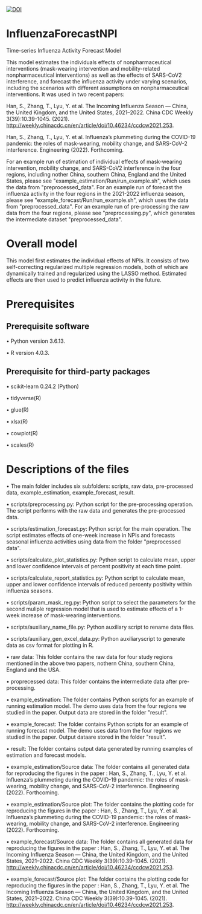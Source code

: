 [![DOI](https://zenodo.org/badge/443247654.svg)](https://zenodo.org/doi/10.5281/zenodo.5831507)
# InfluenzaForecastNPI

Time-series Influenza Activity Forecast Model

This model estimates the individuals effects of nonpharmaceutical interventions (mask-wearing intervention and mobility-related nonpharmaceutical interventions) as well as the effects of SARS-CoV2 interference, and forecast the influenza activity under varying scenarios, including the scenarios with different assumptions on nonpharmaceutical interventions. It was used in two recent papers: 

Han, S., Zhang, T., Lyu, Y. et al. The Incoming Influenza Season — China, the United Kingdom, and the United States, 2021–2022. China CDC Weekly 3(39):10.39-1045. (2021). http://weekly.chinacdc.cn/en/article/doi/10.46234/ccdcw2021.253.

Han, S., Zhang, T., Lyu, Y. et al. Influenza’s plummeting during the COVID-19 pandemic: the roles of mask-wearing, mobility change, and SARS-CoV-2 interference. Engineering (2022). Forthcoming.

For an example run of estimation of individual effects of mask-wearing intervention, mobility change, and SARS-CoV2 interference in the four regions, including nother China, southern China, England and the United States, please see "example_estimation/Run/run_example.sh", which uses the data from "preprocessed_data". For an example run of forecast the influenza activity in the four regions in the 2021-2022 influenza season, please see "example_forecast/Run/run_example.sh", which uses the data from "preprocessed_data". For an example run of pre-processing the raw data from the four regions, please see "preprocessing.py", which generates the intermediate dataset "preprocessed_data".

# Overall model
This model first estimates the individual effects of NPIs. It consists of two self-correcting regularized multiple regression models, both of which are dynamically trained and regularized using the LASSO method. Estimated effects are then used to predict influenza activity in the future.
# Prerequisites
## Prerequisite software
•	Python version 3.6.13.

•	R version 4.0.3.

## Prerequisite for third-party packages
•	scikit-learn 0.24.2 (Python)

•	tidyverse(R)

•	glue(R)

•	xlsx(R)

•	cowplot(R)

•	scales(R)

# Descriptions of the files 

•	The main folder includes six subfolders: scripts, raw data, pre-processed data, example_estimation, example_forecast, result.


•	scripts/preprocessing.py: Python script for the pre-processing operation. The script performs with the raw data and generates the pre-processed data.

•	scripts/estimation_forecast.py: Python script for the main operation. The script estimates effects of one-week increase in NPIs and forecasts seasonal influenza activities using data from the folder "preprocessed data". 

•	scripts/calculate_plot_statistics.py: Python script to calculate mean, upper and lower confidence intervals of percent positivity at each time point.

•	scripts/calculate_report_statistics.py: Python script to calculate mean, upper and lower confidence intervals of reduced percenty positivity within influenza seasons.

•	scripts/param_mask_reg.py: Python script to select the parameters for the second muliple regression model that is used to estimate effects of a 1-week increase of mask-wearing interventions.


•	scripts/auxiliary_name_file.py: Python auxiliary script to rename data files.

•	scripts/auxiliary_gen_excel_data.py: Python auxiliaryscript to generate data as csv format for plotting in R.

•	raw data: This folder contains the raw data for four study regions mentioned in the above two papers, nothern China, southern China, England and the USA.

•	proprecessed data: This folder contains the intermediate data after pre-processing. 

•	example_estimation: The folder contains Python scripts for an example of running estimation model. The demo uses data from the four regions we studied in the paper. Output data are stored in the folder "result".

•	example_forecast: The folder contains Python scripts for an example of running forecast model. The demo uses data from the four regions we studied in the paper. Output dataare stored in the folder "result".

•	result: The folder contains output data generated by running examples of estimation and forecast models.

•	example_estimation/Source data: The folder contains all generated data for reproducing the figures in the paper : Han, S., Zhang, T., Lyu, Y. et al. Influenza’s plummeting during the COVID-19 pandemic: the roles of mask-wearing, mobility change, and SARS-CoV-2 interference. Engineering (2022). Forthcoming.

•	example_estimation/Source plot: The folder contains the plotting code for reproducing the figures in the paper : Han, S., Zhang, T., Lyu, Y. et al. Influenza’s plummeting during the COVID-19 pandemic: the roles of mask-wearing, mobility change, and SARS-CoV-2 interference. Engineering (2022). Forthcoming.

•	example_forecast/Source data: The folder contains all generated data for reproducing the figures in the paper : Han, S., Zhang, T., Lyu, Y. et al. The Incoming Influenza Season — China, the United Kingdom, and the United States, 2021–2022. China CDC Weekly 3(39):10.39-1045. (2021). http://weekly.chinacdc.cn/en/article/doi/10.46234/ccdcw2021.253.

•	example_forecast/Source plot: The folder contains the plotting code for reproducing the figures in the paper : Han, S., Zhang, T., Lyu, Y. et al. The Incoming Influenza Season — China, the United Kingdom, and the United States, 2021–2022. China CDC Weekly 3(39):10.39-1045. (2021). http://weekly.chinacdc.cn/en/article/doi/10.46234/ccdcw2021.253.


